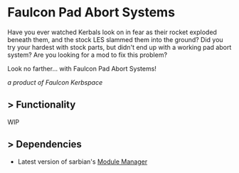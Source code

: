 # Faulcon Pad Abort Systems

Have you ever watched Kerbals look on in fear as their rocket exploded beneath them, and the stock LES slammed them into the ground? Did you try your hardest with stock parts, but didn't end up with a working 
pad abort system? Are you looking for a mod to fix this problem?

Look no farther... with Faulcon Pad Abort Systems!

_a product of Faulcon Kerbspace_

## > Functionality

WIP

## > Dependencies

* Latest version of sarbian's [Module Manager](https://github.com/sarbian/ModuleManager)

